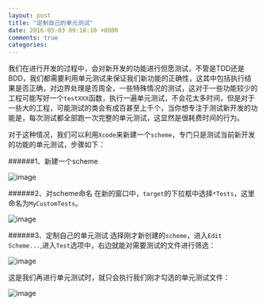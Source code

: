 ```yaml
---
layout: post
title: "定制自己的单元测试"
date: 2016-05-03 09:18:10 +0800
comments: true
categories: 
---
```

我们在进行开发的过程中，会对新开发的功能进行但愿测试，不管是TDD还是BDD，我们都需要利用单元测试来保证我们新功能的正确性，这其中包括执行结果是否正确，对边界处理是否周全，一些特殊情况的测试，这对于一些功能较少的工程可能写好一个`testXXX`函数，执行一遍单元测试，不会花太多时间，但是对于一些大的工程，可能测试的类会有成百甚至上千个，当你想专注于测试新开发的功能是，每次测试都全部跑一次完整的单元测试，这显然是很耗费时间的行为。
<!--more-->
对于这种情况，我们可以利用`Xcode`来新建一个`scheme`，专门只是测试当前新开发的功能的单元测试，步骤如下：  
  
######1、新建一个scheme

![image](http://ww1.sinaimg.cn/mw690/8f7a6fe0jw1f3hxfjso7oj208u062dgf.jpg)  
  
######2、对scheme命名
在新的窗口中，`target`的下拉框中选择`*Tests`，这里命名为`MyCustomTests`。  
  
![image](http://ww3.sinaimg.cn/mw690/8f7a6fe0jw1f3hxfkav8jj20r409ugmw.jpg)  
  
######3、定制自己的单元测试
选择刚才新创建的`scheme`，进入`Edit Scheme...`,进入`Test`选项中，右边就能对需要测试的文件进行筛选：  
  
![image](http://ww2.sinaimg.cn/mw690/8f7a6fe0jw1f3hxfknumnj21dk0rwagm.jpg)  
  
这是我们再进行单元测试时，就只会执行我们刚才勾选的单元测试文件：  
  
![image](http://ww3.sinaimg.cn/mw690/8f7a6fe0jw1f3hxflboq8j20ea0a276i.jpg)